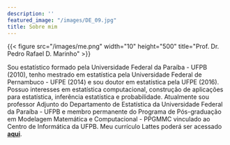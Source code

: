 ```yaml
---
description: ''
featured_image: "/images/DE_09.jpg"
title: Sobre mim
---
```

{{< figure src="/images/me.png" width="10" height="500" title="Prof. Dr. Pedro Rafael D. Marinho" >}}

Sou estatístico formado pela Universidade Federal da Paraíba - UFPB (2010), tenho mestrado em estatística pela Universidade Federal de Pernambuco - UFPE (2014) e sou doutor em estatística pela UFPE (2016). Possuo interesses em estatística computacional, construção de aplicações para estatística, inferência estatística e probabilidade. Atualmente sou professor Adjunto do Departamento de Estatística da Universidade Federal da Paraíba - UFPB e membro permanente do Programa de Pós-graduação em Modelagem Matemática e Computacional - PPGMMC vinculado ao Centro de Informática da UFPB. Meu currículo Lattes poderá ser acessado [**aqui**](http://lattes.cnpq.br/7185368598935272).